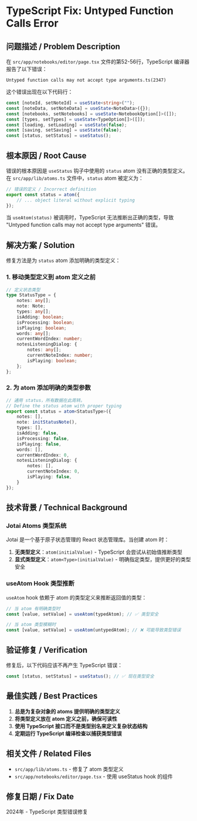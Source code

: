 # TypeScript Fix: Untyped Function Calls Error

## 问题描述 / Problem Description

在 `src/app/notebooks/editor/page.tsx` 文件的第52-56行，TypeScript 编译器报告了以下错误：

```
Untyped function calls may not accept type arguments.ts(2347)
```

这个错误出现在以下代码行：
```typescript
const [noteId, setNoteId] = useState<string>("");
const [noteData, setNoteData] = useState<NoteData>({});
const [notebooks, setNotebooks] = useState<NotebookOption[]>([]);
const [types, setTypes] = useState<TypeOption[]>([]);
const [loading, setLoading] = useState(false);
const [saving, setSaving] = useState(false);
const [status, setStatus] = useStatus();
```

## 根本原因 / Root Cause

错误的根本原因是 `useStatus` 钩子中使用的 `status` atom 没有正确的类型定义。在 `src/app/lib/atoms.ts` 文件中，`status` atom 被定义为：

```typescript
// 错误的定义 / Incorrect definition
export const status = atom({
    // ... object literal without explicit typing
});
```

当 `useAtom(status)` 被调用时，TypeScript 无法推断出正确的类型，导致 "Untyped function calls may not accept type arguments" 错误。

## 解决方案 / Solution

修复方法是为 `status` atom 添加明确的类型定义：

### 1. 移动类型定义到 atom 定义之前
```typescript
// 定义状态类型
type StatusType = {
    notes: any[];
    note: Note;
    types: any[];
    isAdding: boolean;
    isProcessing: boolean;
    isPlaying: boolean;
    words: any[];
    currentWordIndex: number;
    notesListeningDialog: {
        notes: any[];
        currentNoteIndex: number;
        isPlaying: boolean;
    };
};
```

### 2. 为 atom 添加明确的类型参数
```typescript
// 通用 status，所有数据在此周转。
// Define the status atom with proper typing
export const status = atom<StatusType>({
    notes: [],
    note: initStatusNote(),
    types: [],
    isAdding: false,
    isProcessing: false,
    isPlaying: false,
    words: [],
    currentWordIndex: 0,
    notesListeningDialog: {
        notes: [],
        currentNoteIndex: 0,
        isPlaying: false,
    }
});
```

## 技术背景 / Technical Background

### Jotai Atoms 类型系统
Jotai 是一个基于原子状态管理的 React 状态管理库。当创建 atom 时：

1. **无类型定义**：`atom(initialValue)` - TypeScript 会尝试从初始值推断类型
2. **显式类型定义**：`atom<Type>(initialValue)` - 明确指定类型，提供更好的类型安全

### useAtom Hook 类型推断
`useAtom` hook 依赖于 atom 的类型定义来推断返回值的类型：

```typescript
// 当 atom 有明确类型时
const [value, setValue] = useAtom(typedAtom); // ✅ 类型安全

// 当 atom 类型模糊时
const [value, setValue] = useAtom(untypedAtom); // ❌ 可能导致类型错误
```

## 验证修复 / Verification

修复后，以下代码应该不再产生 TypeScript 错误：

```typescript
const [status, setStatus] = useStatus(); // ✅ 现在类型安全
```

## 最佳实践 / Best Practices

1. **总是为复杂对象的 atoms 提供明确的类型定义**
2. **将类型定义放在 atom 定义之前，确保可读性**
3. **使用 TypeScript 接口而不是类型别名来定义复杂状态结构**
4. **定期运行 TypeScript 编译检查以捕获类型错误**

## 相关文件 / Related Files

- `src/app/lib/atoms.ts` - 修复了 atom 类型定义
- `src/app/notebooks/editor/page.tsx` - 使用 useStatus hook 的组件

## 修复日期 / Fix Date

2024年 - TypeScript 类型错误修复